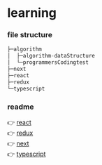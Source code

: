 # learning

### file structure

```jsx
├─algorithm
│  ├─algorithm-dataStructure
│  └─programmersCodingtest
├─next
├─react
├─redux
└─typescript
```

### readme

:point_right: [react](https://github.com/onmidnightblue/learning/blob/1872db58b25a7a0db22829855e2becb31895e324/next/README.md) <br />
:point_right: [redux](https://github.com/onmidnightblue/learning/blob/8c4b4ddafe9c15d23df519ff6a82c2e2aee3a04e/redux/README.md) <br />
:point_right: [next](https://github.com/onmidnightblue/learning/blob/1872db58b25a7a0db22829855e2becb31895e324/react/README.md) <br />
:point_right: [typescript](https://github.com/onmidnightblue/learning/blob/ee70698aa1248e0978314f51e19009b342e12af3/typescript/README.md) <br />
